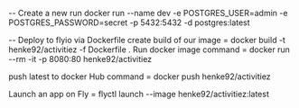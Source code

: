 -- Create a new run
docker run --name dev -e POSTGRES_USER=admin -e POSTGRES_PASSWORD=secret -p 5432:5432 -d postgres:latest

-- Deploy to flyio via Dockerfile
create build of our image = docker build -t henke92/activitiez -f Dockerfile .
Run docker image command = docker run --rm -it -p 8080:80 henke92/activitiez

push latest to docker Hub
command = docker push henke92/activitiez

Launch an app on Fly = flyctl launch --image henke92/activitiez:latest
